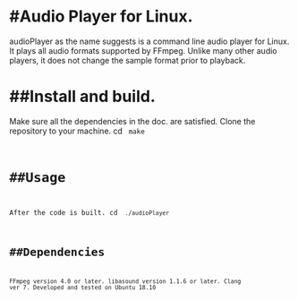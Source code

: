 
#Audio Player for Linux.
========================
audioPlayer as the name suggests is a command line audio player for Linux. It plays all audio formats supported by FFmpeg. Unlike many other audio players, it does not change the sample format prior to playback.

##Install and build.
====================
Make sure all the dependencies in the doc. are satisfied.
Clone the repository to your machine. 
cd <code directory>
make

##Usage
=======
After the code is built.
cd <code directory>
./audioPlayer <fileName>

##Dependencies
==============
FFmpeg version 4.0 or later.
libasound version 1.1.6 or later.
Clang ver 7.
Developed and tested on Ubuntu 18.10
